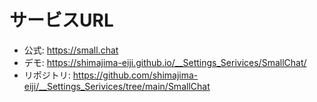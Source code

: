 # サービスURL
- 公式: https://small.chat
- デモ: https://shimajima-eiji.github.io/__Settings_Serivices/SmallChat/
- リポジトリ: https://github.com/shimajima-eiji/__Settings_Serivices/tree/main/SmallChat

<script src="https://embed.small.chat/TCQBTUWTXGD0U00YLT.js" async></script>
